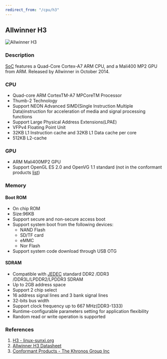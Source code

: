 ```yaml
---
redirect_from: "/cpu/h3"
---
```


## Allwinner H3

![Allwinner H3](https://linux-sunxi.org/images/thumb/3/3e/Allwinner_H3.jpg/250px-Allwinner_H3.jpg)

### Description

[SoC](https://en.wikipedia.org/wiki/System_on_a_chip) features a Quad-Core Cortex-A7 ARM CPU, and a Mali400 MP2 GPU from ARM. Released by Allwinner in October 2014.

### CPU

- Quad-core ARM CortexTM-A7 MPCoreTM Processor
- Thumb-2 Technology
- Support NEON Advanced SIMD(Single Instruction Multiple Data)instruction for acceleration of media and signal processing functions
- Support Large Physical Address Extensions(LPAE)
- VFPv4 Floating Point Unit
- 32KB L1 Instruction cache and 32KB L1 Data cache per core
- 512KB L2-cache

### GPU

- ARM Mali400MP2 GPU
- Support OpenGL ES 2.0 and OpenVG 1.1 standard (not in the conformant products [list](https://www.khronos.org/conformance/adopters/conformant-products/opengles))

### Memory

#### Boot ROM

- On chip ROM
- Size:96KB
- Support secure and non-secure access boot
- Support system boot from the following devices:
  - NAND Flash
  - SD/TF card
  - eMMC
  - Nor Flash
- Support system code download through USB OTG

#### SDRAM

- Compatible with [JEDEC](https://en.wikipedia.org/wiki/JEDEC) standard DDR2 /DDR3 /DDR3L/LPDDR2/LPDDR3 SDRAM
- Up to 2GB address space
- Support 2 chip select
- 16 address signal lines and 3 bank signal lines
- 32-bits bus width
- Support clock frequency up to 667 MHz(DDR3-1333)
- Runtime-configurable parameters setting for application flexibility
- Random read or write operation is supported

### References

1. [H3 - linux-sunxi.org](https://linux-sunxi.org/H3)
2. [Allwinner H3 Datasheet](https://linux-sunxi.org/images/4/4b/Allwinner_H3_Datasheet_V1.2.pdf)
3. [Conformant Products - The Khronos Group Inc](https://www.khronos.org/conformance/adopters/conformant-products/opengles)